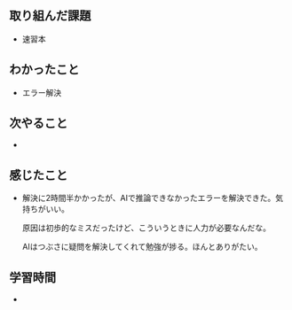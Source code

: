 ## 取り組んだ課題
- 速習本

## わかったこと
- エラー解決

## 次やること
- 

## 感じたこと
- 解決に2時間半かかったが、AIで推論できなかったエラーを解決できた。気持ちがいい。

  原因は初歩的なミスだったけど、こういうときに人力が必要なんだな。
  
  AIはつぶさに疑問を解決してくれて勉強が捗る。ほんとありがたい。

## 学習時間
- 
